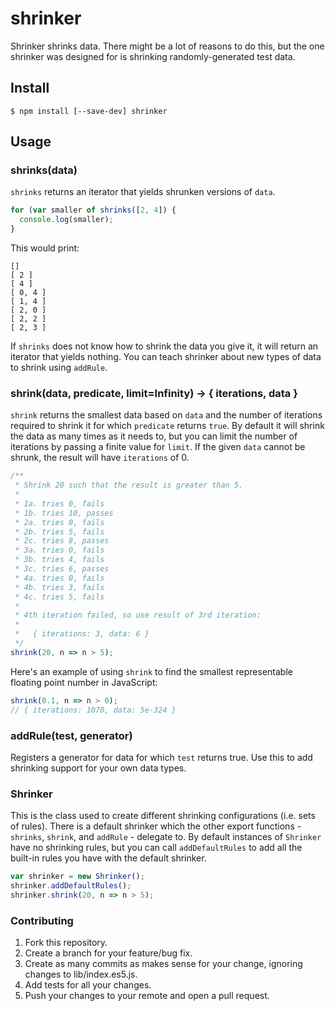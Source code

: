 # shrinker

Shrinker shrinks data. There might be a lot of reasons to do this, but the one
shrinker was designed for is shrinking randomly-generated test data.

## Install

```
$ npm install [--save-dev] shrinker
```

## Usage

### shrinks(data)

`shrinks` returns an iterator that yields shrunken versions of `data`.

```js
for (var smaller of shrinks([2, 4]) {
  console.log(smaller);
}
```

This would print:

```
[]
[ 2 ]
[ 4 ]
[ 0, 4 ]
[ 1, 4 ]
[ 2, 0 ]
[ 2, 2 ]
[ 2, 3 ]
```

If `shrinks` does not know how to shrink the data you give it, it will return
an iterator that yields nothing. You can teach shrinker about new types of data
to shrink using `addRule`.

### shrink(data, predicate, limit=Infinity) -> { iterations, data }

`shrink` returns the smallest data based on `data` and the number of iterations
required to shrink it for which `predicate` returns `true`. By default it will
shrink the data as many times as it needs to, but you can limit the number of
iterations by passing a finite value for `limit`. If the given `data` cannot be
shrunk, the result will have `iterations` of 0.

```js
/**
 * Shrink 20 such that the result is greater than 5.
 *
 * 1a. tries 0, fails
 * 1b. tries 10, passes
 * 2a. tries 0, fails
 * 2b. tries 5, fails
 * 2c. tries 8, passes
 * 3a. tries 0, fails
 * 3b. tries 4, fails
 * 3c. tries 6, passes
 * 4a. tries 0, fails
 * 4b. tries 3, fails
 * 4c. tries 5, fails
 *
 * 4th iteration failed, so use result of 3rd iteration:
 *
 *   { iterations: 3, data: 6 }
 */
shrink(20, n => n > 5);
```

Here's an example of using `shrink` to find the smallest representable floating
point number in JavaScript:

```js
shrink(0.1, n => n > 0);
// { iterations: 1070, data: 5e-324 }
```

### addRule(test, generator)

Registers a generator for data for which `test` returns true. Use this to add
shrinking support for your own data types.

### Shrinker

This is the class used to create different shrinking configurations (i.e. sets
of rules). There is a default shrinker which the other export functions -
`shrinks`, `shrink`, and `addRule` - delegate to. By default instances of
`Shrinker` have no shrinking rules, but you can call `addDefaultRules` to add
all the built-in rules you have with the default shrinker.

```js
var shrinker = new Shrinker();
shrinker.addDefaultRules();
shrinker.shrink(20, n => n > 5);
```

### Contributing

1. Fork this repository.
1. Create a branch for your feature/bug fix.
1. Create as many commits as makes sense for your change, ignoring changes to lib/index.es5.js.
1. Add tests for all your changes.
1. Push your changes to your remote and open a pull request.
